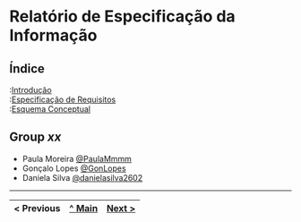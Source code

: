 # Relatório de Especificação da Informação

## Índice

:[Introdução](rei01.md)  
:[Especificação de Requisitos](rei02.md)  
:[Esquema Conceptual](rei03.md)  

## Group _xx_

* Paula Moreira [@PaulaMmmm](https://github.com/PaulaMmmm)
* Gonçalo Lopes [@GonLopes](https://github.com/GonLopes)
* Daniela Silva [@danielasilva2602](https://github.com/Danielasilva2602)

---
< Previous | [^ Main](https://github.com/exemploTrabalho/reportSIBD/) | [Next >](rei01.md)
:--- | :---: | ---: 
